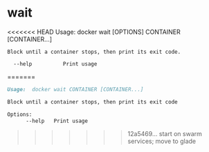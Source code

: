 <!--[metadata]>
+++
title = "wait"
description = "The wait command description and usage"
keywords = ["container, stop, wait"]
[menu.main]
parent = "smn_cli"
+++
<![end-metadata]-->

# wait

<<<<<<< HEAD
    Usage: docker wait [OPTIONS] CONTAINER [CONTAINER...]

    Block until a container stops, then print its exit code.

      --help          Print usage
=======
```markdown
Usage:  docker wait CONTAINER [CONTAINER...]

Block until a container stops, then print its exit code

Options:
      --help   Print usage
```
>>>>>>> 12a5469... start on swarm services; move to glade
